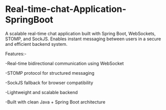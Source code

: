 # Real-time-chat-Application-SpringBoot

A scalable real-time chat application built with Spring Boot, WebSockets, STOMP, and SockJS. Enables instant messaging between users in a secure and efficient backend system.

Features:-

-Real-time bidirectional communication using WebSocket

-STOMP protocol for structured messaging

-SockJS fallback for browser compatibility

-Lightweight and scalable backend

-Built with clean Java + Spring Boot architecture
